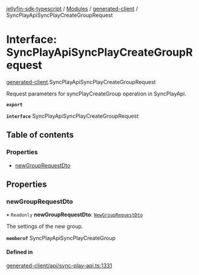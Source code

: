 [jellyfin-sdk-typescript](../README.md) / [Modules](../modules.md) / [generated-client](../modules/generated_client.md) / SyncPlayApiSyncPlayCreateGroupRequest

# Interface: SyncPlayApiSyncPlayCreateGroupRequest

[generated-client](../modules/generated_client.md).SyncPlayApiSyncPlayCreateGroupRequest

Request parameters for syncPlayCreateGroup operation in SyncPlayApi.

**`export`**

**`interface`** SyncPlayApiSyncPlayCreateGroupRequest

## Table of contents

### Properties

- [newGroupRequestDto](generated_client.SyncPlayApiSyncPlayCreateGroupRequest.md#newgrouprequestdto)

## Properties

### newGroupRequestDto

• `Readonly` **newGroupRequestDto**: [`NewGroupRequestDto`](generated_client.NewGroupRequestDto.md)

The settings of the new group.

**`memberof`** SyncPlayApiSyncPlayCreateGroup

#### Defined in

[generated-client/api/sync-play-api.ts:1331](https://github.com/thornbill/jellyfin-sdk-typescript/blob/0f61f16/src/generated-client/api/sync-play-api.ts#L1331)
